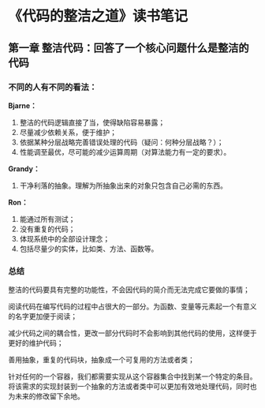 #             《代码的整洁之道》读书笔记

## 第一章 整洁代码：回答了一个核心问题什么是整洁的代码

### 不同的人有不同的看法：

**Bjarne：**

1. 整洁的代码逻辑直接了当，使得缺陷容易暴露；
2. 尽量减少依赖关系，便于维护；
3. 依据某种分层战略完善错误处理的代码（疑问：何种分层战略？）；
4. 性能调至最优，尽可能的减少运算周期（对算法能力有一定的要求）。

**Grandy：**

1. 干净利落的抽象。理解为所抽象出来的对象只包含自己必需的东西。

**Ron：**

1. 能通过所有测试；
2. 没有重复的代码；
3. 体现系统中的全部设计理念；
4. 包括尽量少的实体，比如类、方法、函数等。

### 总结

整洁的代码要具有完整的功能性，不会因代码的简介而无法完成它要做的事情；

阅读代码在编写代码的过程中占很大的一部分。为函数、变量等元素起一个有意义的名字更加便于阅读；

减少代码之间的耦合性，更改一部分代码时不会影响到其他代码的使用，这样便于更好的维护代码；

善用抽象，重复的代码块，抽象成一个可复用的方法或者类；

针对任何的一个容器，我们都需要实现从这个容器集合中找到某一个特定的条目。将该需求的实现封装到一个抽象的方法或者类中可以更加有效地处理代码，同时也为未来的修改留下余地。

